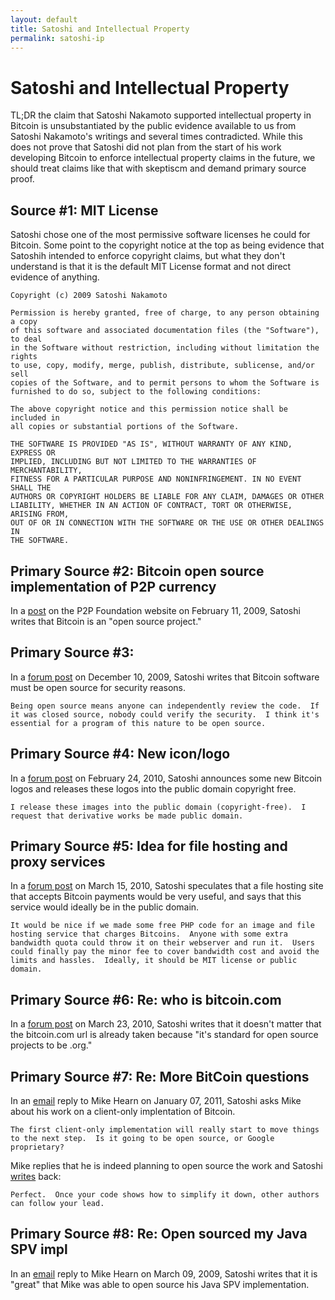 ```yaml
---
layout: default
title: Satoshi and Intellectual Property
permalink: satoshi-ip
---
```


# Satoshi and Intellectual Property

TL;DR the claim that Satoshi Nakamoto supported intellectual property in Bitcoin is unsubstantiated by the public evidence
available to us from Satoshi Nakamoto's writings and several times contradicted. While this does not prove that Satoshi did not plan from the start of his work developing Bitcoin to enforce intellectual property claims in the future, we should treat claims like that with skeptiscm and demand primary source proof.

## Source #1: MIT License 

Satoshi chose one of the most permissive software licenses he could for Bitcoin. Some point to the copyright notice at the top as being evidence that Satoshih intended to enforce copyright claims, but what they don't understand is that it is the default MIT License format and not direct evidence of anything.

```
Copyright (c) 2009 Satoshi Nakamoto

Permission is hereby granted, free of charge, to any person obtaining a copy
of this software and associated documentation files (the "Software"), to deal
in the Software without restriction, including without limitation the rights
to use, copy, modify, merge, publish, distribute, sublicense, and/or sell
copies of the Software, and to permit persons to whom the Software is
furnished to do so, subject to the following conditions:

The above copyright notice and this permission notice shall be included in
all copies or substantial portions of the Software.

THE SOFTWARE IS PROVIDED "AS IS", WITHOUT WARRANTY OF ANY KIND, EXPRESS OR
IMPLIED, INCLUDING BUT NOT LIMITED TO THE WARRANTIES OF MERCHANTABILITY,
FITNESS FOR A PARTICULAR PURPOSE AND NONINFRINGEMENT. IN NO EVENT SHALL THE
AUTHORS OR COPYRIGHT HOLDERS BE LIABLE FOR ANY CLAIM, DAMAGES OR OTHER
LIABILITY, WHETHER IN AN ACTION OF CONTRACT, TORT OR OTHERWISE, ARISING FROM,
OUT OF OR IN CONNECTION WITH THE SOFTWARE OR THE USE OR OTHER DEALINGS IN
THE SOFTWARE.
```

## Primary Source #2: Bitcoin open source implementation of P2P currency

In a [post](https://wakgill.github.io/bitcoin-archive/docs/forum/p2p-foundation/1/#selection-23.109-23.176) on the P2P Foundation website on February 11, 2009, Satoshi writes that Bitcoin is an "open source project."

## Primary Source #3:

In a [forum post](https://wakgill.github.io/bitcoin-archive/docs/forum/bitcoin-forum/13/#selection-23.1421-23.1619) on December 10, 2009, Satoshi writes that Bitcoin software must be open source for security reasons.

```
Being open source means anyone can independently review the code.  If it was closed source, nobody could verify the security.  I think it's essential for a program of this nature to be open source.
```

## Primary Source #4: New icon/logo

In a [forum post](https://wakgill.github.io/bitcoin-archive/docs/forum/bitcoin-forum/71/#selection-23.527-23.647) on February 24, 2010, Satoshi announces some new Bitcoin logos and releases these logos into the public domain copyright free. 

```
I release these images into the public domain (copyright-free).  I request that derivative works be made public domain.
```

## Primary Source #5: Idea for file hosting and proxy services

In a [forum post](https://wakgill.github.io/bitcoin-archive/docs/forum/bitcoin-forum/87/#selection-23.794-23.1137) on March 15, 2010, Satoshi speculates that a file hosting site that accepts Bitcoin payments would be very useful, and says that this service would ideally be in the public domain.

```
It would be nice if we made some free PHP code for an image and file hosting service that charges Bitcoins.  Anyone with some extra bandwidth quota could throw it on their webserver and run it.  Users could finally pay the minor fee to cover bandwidth cost and avoid the limits and hassles.  Ideally, it should be MIT license or public domain.
```

## Primary Source #6: Re: who is bitcoin.com

In a [forum post](https://wakgill.github.io/bitcoin-archive/docs/forum/bitcoin-forum/90/#selection-23.287-23.337) on March 23, 2010, Satoshi writes that it doesn't matter that the bitcoin.com url is already taken because "it's standard for open source projects to be .org."


## Primary Source #7: Re: More BitCoin questions

In an [email](https://wakgill.github.io/bitcoin-archive/docs/emails/mike-hearn/10/#selection-27.423-2.8) reply to Mike Hearn on January 07, 2011, Satoshi asks Mike about his work on a client-only implentation of Bitcoin.

```
The first client-only implementation will really start to move things to the next step.  Is it going to be open source, or Google proprietary?
```

Mike replies that he is indeed planning to open source the work and Satoshi [writes](https://wakgill.github.io/bitcoin-archive/docs/emails/mike-hearn/11/#selection-25.164-25.257) back:

```
Perfect.  Once your code shows how to simplify it down, other authors can follow your lead.  
```

## Primary Source #8: Re: Open sourced my Java SPV impl

In an [email](https://wakgill.github.io/bitcoin-archive/docs/emails/mike-hearn/13/#selection-27.691-27.835) reply to Mike Hearn on March 09, 2009, Satoshi writes that it is "great" that Mike was able to open source his Java SPV implementation. 






